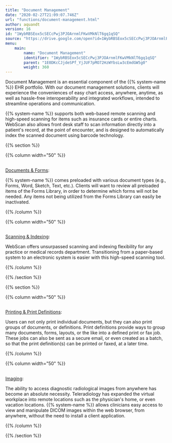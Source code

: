 ```yaml
---
title: "Document Management"
date: "2020-02-27T21:09:07.746Z"
url: "functions/document-management.html"
author: aquandt
version: 16
id: "1WybRBSEox5cSECcPwj3PJOArnmlFKwVMkNlT6gq1qSQ"
source: "https://drive.google.com/open?id=1WybRBSEox5cSECcPwj3PJOArnmlFKwVMkNlT6gq1qSQ"
menu:
    main:
        name: "Document Management"
        identifier: "1WybRBSEox5cSECcPwj3PJOArnmlFKwVMkNlT6gq1qSQ"
        parent: "1E0DKcCJjdeSPf_YjJUF7pMO72HzWYbsLw3cEmdGW5g0"
        weight: 360
---
```









Document Management is an essential component of the {{% system-name %}} EHR portfolio. With our document management solutions, clients will experience the conveniences of easy chart access, anywhere, anytime, as well as hassle-free interoperability and integrated workflows, intended to streamline operations and communication.

{{% system-name %}} supports both web-based remote scanning and high-speed scanning for items such as insurance cards or entire charts. WebScan also allows front desk staff to scan information directly into a patient's record, at the point of encounter, and is designed to automatically index the scanned document using barcode technology.









{{% section %}}

{{% column width="50" %}}

## 

[Documents & Forms](document-management/documents-and-forms.html):

{{% system-name %}} comes preloaded with various document types (e.g., Forms, Word, Sketch, Text, etc.). Clients will want to review all preloaded items of the Forms Library, in order to determine which forms will not be needed. Any items not being utilized from the Forms Library can easily be inactivated.

{{% /column %}}


{{% column width="50" %}}

## 

[Scanning & Indexing](document-management/scanning-and-indexing.html):

WebScan offers unsurpassed scanning and indexing flexibility for any practice or medical records department. Transitioning from a paper-based system to an electronic system is easier with this high-speed scanning tool.

{{% /column %}}


{{% /section %}}


{{% section %}}

{{% column width="50" %}}

## 

[Printing & Print Definitions](document-management/printing-and-print-definitions.html):

Users can not only print individual documents, but they can also print groups of documents, or definitions. Print definitions provide ways to group many documents, forms, layouts, or the like into a defined print or fax job. These jobs can also be sent as a secure email, or even created as a batch, so that the print definition(s) can be printed or faxed, at a later time.

{{% /column %}}


{{% column width="50" %}}

## 

[Imaging](document-management/imaging.html):

The ability to access diagnostic radiological images from anywhere has become an absolute necessity. Teleradiology has expanded the virtual workplace into remote locations such as the physician's home, or even vacation locations. {{% system-name %}} allows clinicians easy access to view and manipulate DICOM images within the web browser, from anywhere, without the need to install a client application.

{{% /column %}}


{{% /section %}}


